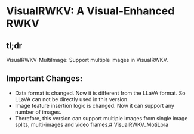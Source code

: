 # VisualRWKV: A Visual-Enhanced RWKV

## tl;dr
VisualRWKV-MultiImage: Support multiple images in VisualRWKV.

## Important Changes:
- Data format is changed. Now it is different from the LLaVA format. So LLaVA can not be directly used in this version.
- Image feature insertion logic is changed. Now it can support any number of images.
- Therefore, this version can support multiple images from single image splits, multi-images and video frames.# VisualRWKV_MotiLora
